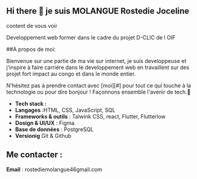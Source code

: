 ## Hi there 👋 je suis **MOLANGUE Rostedie Joceline**

content de vous voir

Developpement web former dans le cadre du projet D-CLIC de l OIF

##A propos de moi:

Bienvenue sur une partie de ma vie sur internet, je suis developpeuse et j'inspire à faire carriére dans le developpement web en travaillent sur des projet fort impact au congo et dans le monde entier.

N'hésitez pas à prendre contact avec [moi][#] pour tout ce qui touche à la technologie ou pour dire bonjour ! Façonnons ensemble l'avenir de tech.👋

- **Tech stack :**
- **Langages** :HTML, CSS, JavaScript, SQL
- **Frameworks & outils** : Talwink CSS, react, Flutter, Flutterlow
- **Dosign & UI/UX** : Figma
- **Base de données** : PostgreSQL
- **Versionig** Git & Github


## Me contacter :
**Email** : rostediemolangue46gmail.com
